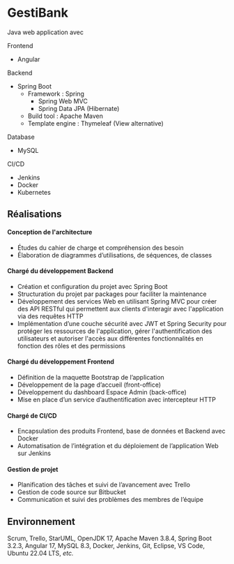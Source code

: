 # GestiBank

Java web application avec  

Frontend
- Angular

Backend
- Spring Boot
  + Framework : Spring
    * Spring Web MVC
    * Spring Data JPA (Hibernate)
  + Build tool : Apache Maven
  + Template engine : Thymeleaf (View alternative)

Database
- MySQL

CI/CD
- Jenkins
- Docker
- Kubernetes

## Réalisations

#### Conception de l'architecture
- Études du cahier de charge et compréhension des besoin
- Élaboration de diagrammes d’utilisations, de séquences, de classes

#### Chargé du développement Backend
- Création et configuration du projet avec Spring Boot
- Structuration du projet par packages pour faciliter la maintenance
- Développement des services Web en utilisant Spring MVC pour créer des API RESTful qui permettent aux clients d'interagir avec l'application via des requêtes HTTP
- Implémentation d’une couche sécurité avec JWT et Spring Security pour protéger les ressources de l'application, gérer l'authentification des utilisateurs et autoriser l'accès aux différentes fonctionnalités en fonction des rôles et des permissions

#### Chargé du développement Frontend
- Définition de la maquette Bootstrap de l’application
- Développement de la page d’accueil (front-office)
- Développement du dashboard Espace Admin (back-office)
- Mise en place d’un service d’authentification avec intercepteur HTTP

#### Chargé de CI/CD
- Encapsulation des produits Frontend, base de données et Backend avec Docker
- Automatisation de l’intégration et du déploiement de l’application Web sur Jenkins

#### Gestion de projet
- Planification des tâches et suivi de l’avancement avec Trello
- Gestion de code source sur Bitbucket
- Communication et suivi des problèmes des membres de l’équipe

## Environnement
Scrum, Trello, StarUML, OpenJDK 17, Apache Maven 3.8.4, Spring Boot 3.2.3, Angular 17, MySQL 8.3, Docker, Jenkins, Git, Eclipse, VS Code, Ubuntu 22.04 LTS, _etc._